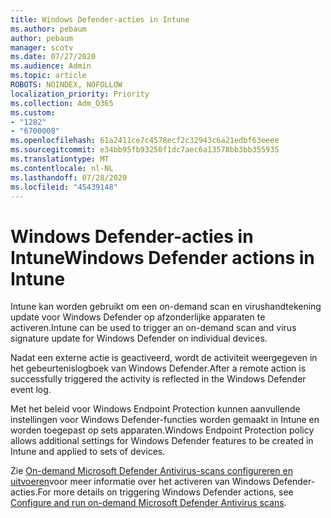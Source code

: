 ```yaml
---
title: Windows Defender-acties in Intune
ms.author: pebaum
author: pebaum
manager: scotv
ms.date: 07/27/2020
ms.audience: Admin
ms.topic: article
ROBOTS: NOINDEX, NOFOLLOW
localization_priority: Priority
ms.collection: Adm_O365
ms.custom:
- "1282"
- "6700008"
ms.openlocfilehash: 61a2411ce7c4578ecf2c32943c6a21edbf63eeee
ms.sourcegitcommit: e34bb95fb93250f1dc7aec6a13578bb3bb355935
ms.translationtype: MT
ms.contentlocale: nl-NL
ms.lasthandoff: 07/28/2020
ms.locfileid: "45439148"
---
```

# <a name="windows-defender-actions-in-intune"></a><span data-ttu-id="3ca73-102">Windows Defender-acties in Intune</span><span class="sxs-lookup"><span data-stu-id="3ca73-102">Windows Defender actions in Intune</span></span>

<span data-ttu-id="3ca73-103">Intune kan worden gebruikt om een on-demand scan en virushandtekening update voor Windows Defender op afzonderlijke apparaten te activeren.</span><span class="sxs-lookup"><span data-stu-id="3ca73-103">Intune can be used to trigger an on-demand scan and virus signature update for Windows Defender on individual devices.</span></span>

<span data-ttu-id="3ca73-104">Nadat een externe actie is geactiveerd, wordt de activiteit weergegeven in het gebeurtenislogboek van Windows Defender.</span><span class="sxs-lookup"><span data-stu-id="3ca73-104">After a remote action is successfully triggered the activity is reflected in the Windows Defender event log.</span></span>

<span data-ttu-id="3ca73-105">Met het beleid voor Windows Endpoint Protection kunnen aanvullende instellingen voor Windows Defender-functies worden gemaakt in Intune en worden toegepast op sets apparaten.</span><span class="sxs-lookup"><span data-stu-id="3ca73-105">Windows Endpoint Protection policy allows additional settings for Windows Defender features to be created in Intune and applied to sets of devices.</span></span>

<span data-ttu-id="3ca73-106">Zie [On-demand Microsoft Defender Antivirus-scans configureren en uitvoeren](https://docs.microsoft.com/windows/security/threat-protection/windows-defender-antivirus/run-scan-windows-defender-antivirus)voor meer informatie over het activeren van Windows Defender-acties.</span><span class="sxs-lookup"><span data-stu-id="3ca73-106">For more details on triggering Windows Defender actions, see [Configure and run on-demand Microsoft Defender Antivirus scans](https://docs.microsoft.com/windows/security/threat-protection/windows-defender-antivirus/run-scan-windows-defender-antivirus).</span></span>